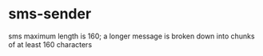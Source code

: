 # sms-sender
sms maximum length is 160; a longer message is broken down into chunks of at least 160 characters 
